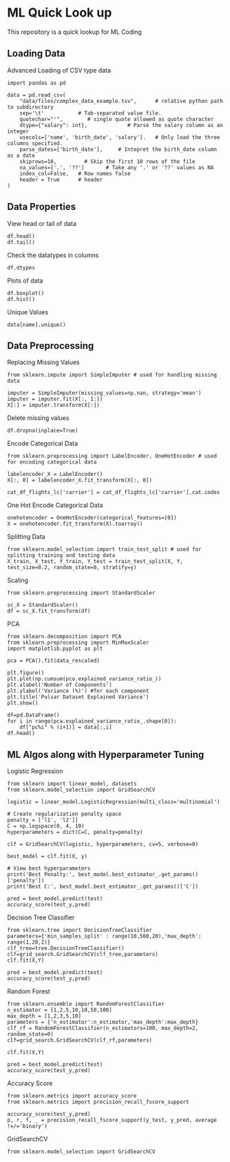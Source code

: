 # ML Quick Look up 
This repository is a quick lookup for ML Coding

## Loading Data
Advanced Loading of CSV type data
```
import pandas as pd

data = pd.read_csv(
    "data/files/complex_data_example.tsv",      # relative python path to subdirectory
    sep='\t'           # Tab-separated value file.
    quotechar="'",        # single quote allowed as quote character
    dtype={"salary": int},             # Parse the salary column as an integer 
    usecols=['name', 'birth_date', 'salary'].   # Only load the three columns specified.
    parse_dates=['birth_date'],     # Intepret the birth_date column as a date
    skiprows=10,         # Skip the first 10 rows of the file
    na_values=['.', '??']       # Take any '.' or '??' values as NA
    index_col=False,   # Row names false
    header = True      # header
)
```

## Data Properties
View head or tail of data
```
df.head()
df.tail()
```
Check the datatypes in columns 
```
df.dtypes
```
Plots of data
```
df.boxplot()
df.hist()
```
Unique Values
```
data[name].unique()
```

## Data Preprocessing
Replacing Missing Values
```
from sklearn.impute import SimpleImputer # used for handling missing data

imputer = SimpleImputer(missing_values=np.nan, strategy='mean') imputer = imputer.fit(X[:, 1:])
X[:] = imputer.transform(X[:])
```

Delete missing values
```
df.dropna(inplace=True)
```

Encode Categorical Data
```
from sklearn.preprocessing import LabelEncoder, OneHotEncoder # used for encoding categorical data

labelencoder_X = LabelEncoder()
X[:, 0] = labelencoder_X.fit_transform(X[:, 0])
```
```
cat_df_flights_lc['carrier'] = cat_df_flights_lc['carrier'].cat.codes
```

One Hot Encode Categorical Data
```
onehotencoder = OneHotEncoder(categorical_features=[0])
X = onehotencoder.fit_transform(X).toarray()
```

Splitting Data
```
from sklearn.model_selection import train_test_split # used for splitting training and testing data
X_train, X_test, Y_train, Y_test = train_test_split(X, Y, test_size=0.2, random_state=0, stratify=y)
```

Scaling 
```
from sklearn.preprocessing import StandardScaler

sc_X = StandardScaler()
df = sc_X.fit_transform(df)
```

PCA
```
from sklearn.decomposition import PCA
from sklearn.preprocessing import MinMaxScaler
import matplotlib.pyplot as plt

pca = PCA().fit(data_rescaled)

plt.figure()
plt.plot(np.cumsum(pca.explained_variance_ratio_))
plt.xlabel('Number of Components')
plt.ylabel('Variance (%)') #for each component
plt.title('Pulsar Dataset Explained Variance')
plt.show()

df=pd.DataFrame()
for i in range(pca.explained_variance_ratio_.shape[0]):
    df["pc%i" % (i+1)] = data[:,i]
df.head()
```

## ML Algos along with Hyperparameter Tuning

Logistic Regression
```
from sklearn import linear_model, datasets
from sklearn.model_selection import GridSearchCV

logistic = linear_model.LogisticRegression(multi_class='multinomial')

# Create regularization penalty space
penalty = ['l1', 'l2']]
C = np.logspace(0, 4, 10)
hyperparameters = dict(C=C, penalty=penalty)

clf = GridSearchCV(logistic, hyperparameters, cv=5, verbose=0)

best_model = clf.fit(X, y)

# View best hyperparameters
print('Best Penalty:', best_model.best_estimator_.get_params()['penalty'])
print('Best C:', best_model.best_estimator_.get_params()['C'])

pred = best_model.predict(test)
accuracy_score(test_y,pred)
```

Decision Tree Classifier
```
from sklearn.tree import DecisionTreeClassifier
parameters={'min_samples_split' : range(10,500,20),'max_depth': range(1,20,2)}
clf_tree=tree.DecisionTreeClassifier()
clf=grid_search.GridSearchCV(clf_tree,parameters)
clf.fit(X,Y)

pred = best_model.predict(test)
accuracy_score(test_y,pred)
```

Random Forest
```
from sklearn.ensemble import RandomForestClassifier
n_estimator = [1,2,5,10,10,50,100]
max_depth = [1,2,3,5,10]
parameters = {'n_estimator':n_estimator,'max_depth':max_depth}
clf_rf = RandomForestClassifier(n_estimators=100, max_depth=2, random_state=0)
clf=grid_search.GridSearchCV(clf_rf,parameters)

clf.fit(X,Y)

pred = best_model.predict(test)
accuracy_score(test_y,pred)
```

Accuracy Score
```
from sklearn.metrics import accuracy_score
from sklearn.metrics import precision_recall_fscore_support

accuracy_score(test_y,pred)
p, r, f, _ = precision_recall_fscore_support(y_test, y_pred, average !=/='binary')

```


GridSearchCV
```
from sklearn.model_selection import GridSearchCV
```

